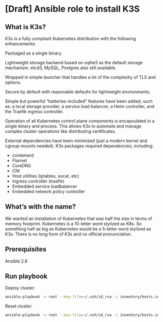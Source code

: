 # [Draft] Ansible role to install K3S

## What is K3s?

K3s is a fully compliant Kubernetes distribution with the following enhancements:

Packaged as a single binary.

Lightweight storage backend based on sqlite3 as the default storage mechanism. etcd3, MySQL, Postgres also still available.

Wrapped in simple launcher that handles a lot of the complexity of TLS and options.

Secure by default with reasonable defaults for lightweight environments.

Simple but powerful “batteries-included” features have been added, such as: a local storage provider, a service load balancer, a Helm controller, and the Traefik ingress controller.

Operation of all Kubernetes control plane components is encapsulated in a single binary and process. This allows K3s to automate and manage complex cluster operations like distributing certificates.

External dependencies have been minimized (just a modern kernel and cgroup mounts needed). K3s packages required dependencies, including:

- containerd
- Flannel
- CoreDNS
- CNI
- Host utilities (iptables, socat, etc)
- Ingress controller (traefik)
- Embedded service loadbalancer
- Embedded network policy controller

## What’s with the name?

We wanted an installation of Kubernetes that was half the size in terms of memory footprint. Kubernetes is a 10-letter word stylized as K8s. So something half as big as Kubernetes would be a 5-letter word stylized as K3s. There is no long form of K3s and no official pronunciation.

## Prerequisites

Ansible 2.8

## Run playbook

Deploy cluster:

```sh
ansible-playbook -u root --key-file=~/.ssh/id_rsa -i inventory/hosts.ini deploy.yaml
```

Reset cluster:

```sh
ansible-playbook -u root --key-file=~/.ssh/id_rsa -i inventory/hosts.ini reset.yaml
